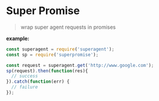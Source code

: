 Super Promise
=============
> wrap super agent requests in promises

**example:**

``` js
const superagent = require('superagent');
const sp = require('superpromise');

const request = superagent.get('http://www.google.com');
sp(request).then(function(res){
  // success
}).catch(function(err) {
  // failure
});
```
